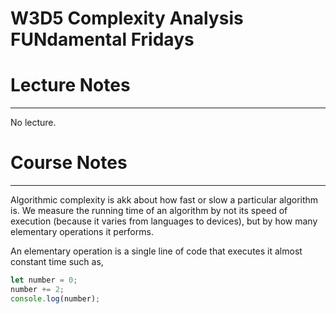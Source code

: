 # W3D5 Complexity Analysis FUNdamental Fridays
# Lecture Notes
_________________
No lecture.

# Course Notes
_________________
Algorithmic complexity is akk about how fast or slow a particular algorithm is. We measure the running time of an algorithm by not its speed of execution (because it varies from languages to devices), but by how many elementary operations it performs.

An elementary operation is a single line of code that executes it almost constant time such as,
```javascript
let number = 0;
number += 2;
console.log(number);
```